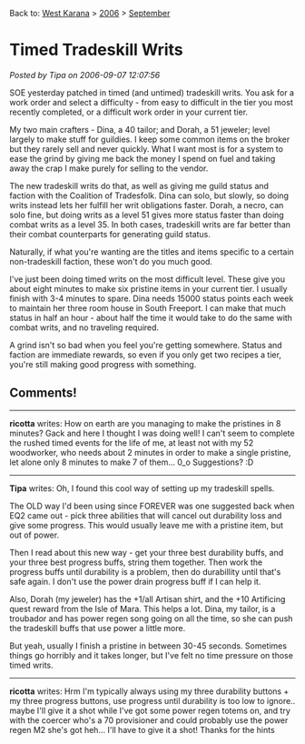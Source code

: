 Back to: [West Karana](/posts/westkarana.md) > [2006](/posts/2006/westkarana.md) > [September](./westkarana.md)
# Timed Tradeskill Writs

*Posted by Tipa on 2006-09-07 12:07:56*

SOE yesterday patched in timed (and untimed) tradeskill writs. You ask for a work order and select a difficulty - from easy to difficult in the tier you most recently completed, or a difficult work order in your current tier.

My two main crafters - Dina, a 40 tailor; and Dorah, a 51 jeweler; level largely to make stuff for guildies. I keep some common items on the broker but they rarely sell and never quickly. What I want most is for a system to ease the grind by giving me back the money I spend on fuel and taking away the crap I make purely for selling to the vendor.

The new tradeskill writs do that, as well as giving me guild status and faction with the Coalition of Tradesfolk. Dina can solo, but slowly, so doing writs instead lets her fulfill her writ obligations faster. Dorah, a necro, can solo fine, but doing writs as a level 51 gives more status faster than doing combat writs as a level 35. In both cases, tradeskill writs are far better than their combat counterparts for generating guild status.

Naturally, if what you're wanting are the titles and items specific to a certain non-tradeskill faction, these won't do you much good.

I've just been doing timed writs on the most difficult level. These give you about eight minutes to make six pristine items in your current tier. I usually finish with 3-4 minutes to spare. Dina needs 15000 status points each week to maintain her three room house in South Freeport. I can make that much status in half an hour - about half the time it would take to do the same with combat writs, and no traveling required.

A grind isn't so bad when you feel you're getting somewhere. Status and faction are immediate rewards, so even if you only get two recipes a tier, you're still making good progress with something.
## Comments!

---

**ricotta** writes: How on earth are you managing to make the pristines in 8 minutes? Gack and here I thought I was doing well! I can't seem to complete the rushed timed events for the life of me, at least not with my 52 woodworker, who needs about 2 minutes in order to make a single pristine, let alone only 8 minutes to make 7 of them... 0\_o Suggestions? :D

---

**Tipa** writes: Oh, I found this cool way of setting up my tradeskill spells.

The OLD way I'd been using since FOREVER was one suggested back when EQ2 came out - pick three abilities that will cancel out durability loss and give some progress. This would usually leave me with a pristine item, but out of power.

Then I read about this new way - get your three best durability buffs, and your three best progress buffs, string them together. Then work the progress buffs until durability is a problem, then do durabillity until that's safe again. I don't use the power drain progress buff if I can help it.

Also, Dorah (my jeweler) has the +1/all Artisan shirt, and the +10 Artificing quest reward from the Isle of Mara. This helps a lot. Dina, my tailor, is a troubador and has power regen song going on all the time, so she can push the tradeskill buffs that use power a little more.

But yeah, usually I finish a pristine in between 30-45 seconds. Sometimes things go horribly and it takes longer, but I've felt no time pressure on those timed writs.

---

**ricotta** writes: Hrm I'm typically always using my three durability buttons + my three progress buttons, use progress until durability is too low to ignore.. maybe I'll give it a shot while I've got some power regen totems on, and try with the coercer who's a 70 provisioner and could probably use the power regen M2 she's got heh... I'll have to give it a shot! Thanks for the hints

